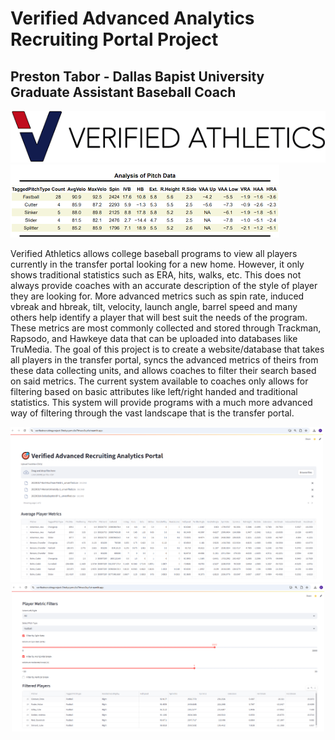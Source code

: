 # Verified Advanced Analytics Recruiting Portal Project
## Preston Tabor - Dallas Bapist University Graduate Assistant Baseball Coach


![Verified Transfer Portal](images/VerifiedTransferPortal.png)
![Trackman Pitch Data](images/TrackmanPitchData.png)


Verified Athletics allows college baseball programs to view all players currently in the transfer portal looking for a new home. However, it only shows traditional statistics such as ERA, hits, walks, etc. This does not always provide coaches with an accurate description of the style of player they are looking for. More advanced metrics such as spin rate, induced vbreak and hbreak, tilt, velocity, launch angle, barrel speed and many others help identify a player that will best suit the needs of the program. These metrics are most commonly collected and stored through Trackman, Rapsodo, and Hawkeye data that can be uploaded into databases like TruMedia. The goal of this project is to create a website/database that takes all players in the transfer portal, syncs the advanced metrics of theirs from these data collecting units, and allows coaches to filter their search based on said metrics. The current system available to coaches only allows for filtering based on basic attributes like left/right handed and traditional statistics. This system will provide programs with a much more advanced way of filtering through the vast landscape that is the transfer portal.


<p align="center">
  <img src="images/AppExample1.png" width="500" style="margin-right: 20px;">
  <img src="images/AppExample2.png" width="500">
</p>
